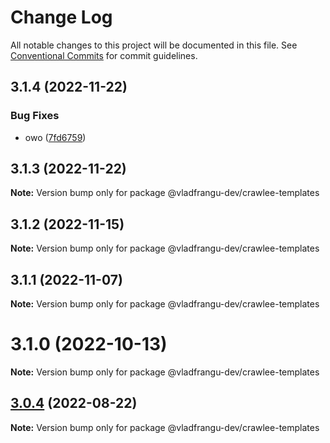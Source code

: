# Change Log

All notable changes to this project will be documented in this file.
See [Conventional Commits](https://conventionalcommits.org) for commit guidelines.

## 3.1.4 (2022-11-22)


### Bug Fixes

* owo ([7fd6759](https://github.com/apify/crawlee/commit/7fd67591da1b0296628d92dc38527930bbead22f))





## 3.1.3 (2022-11-22)

**Note:** Version bump only for package @vladfrangu-dev/crawlee-templates





## 3.1.2 (2022-11-15)

**Note:** Version bump only for package @vladfrangu-dev/crawlee-templates





## 3.1.1 (2022-11-07)

**Note:** Version bump only for package @vladfrangu-dev/crawlee-templates





# 3.1.0 (2022-10-13)

**Note:** Version bump only for package @vladfrangu-dev/crawlee-templates





## [3.0.4](https://github.com/apify/crawlee/compare/v3.0.3...v3.0.4) (2022-08-22)

**Note:** Version bump only for package @vladfrangu-dev/crawlee-templates
